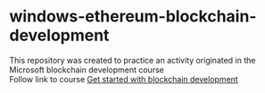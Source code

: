 # windows-ethereum-blockchain-development
This repository was created to practice an activity originated in the Microsoft blockchain development course
</br>
Follow link to course
<a href="https://docs.microsoft.com/en-us/learn/paths/ethereum-blockchain-development/" target="_blank">Get started with blockchain development</a>
